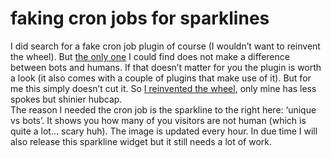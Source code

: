 <!--
  id: 285
  date: 2007-01-31T19:38:56
  modified: 2007-01-31T19:38:56
  slug: faking-cron-jobs-for-sparklines
  type: post
  excerpt: <p>I did search for a fake cron job plugin of course (I wouldn&#8217;t want to reinvent the wheel). But the only one I could find does not make a difference between bots and humans. If that doesn&#8217;t matter for you the plugin is worth a look (it also comes with a couple of plugins that [&hellip;]</p> 
  content: <p>I did search for a fake cron job plugin of course (I wouldn&#8217;t want to reinvent the wheel). But <a href="http://www.skippy.net/blog/category/wordpress/plugins/wp-cron/" target="_blank">the only one</a> I could find does not make a difference between bots and humans. If that doesn&#8217;t matter for you the plugin is worth a look (it also comes with a couple of plugins that make use of it). But for me this simply doesn&#8217;t cut it. So <a href="?page_id=288">I reinvented the wheel</a>, only mine has less spokes but shinier hubcap.<br /> The reason I needed the cron job is the sparkline to the right here: &#8216;unique vs bots&#8217;. It shows you how many of you visitors are not human (which is quite a lot&#8230; scary huh). The image is updated every hour. In due time I will also release this sparkline widget but it still needs a lot of work.</p> 
  categories: backend,Wordpress
  tags: 
-->

# faking cron jobs for sparklines

<p>I did search for a fake cron job plugin of course (I wouldn&#8217;t want to reinvent the wheel). But <a href="http://www.skippy.net/blog/category/wordpress/plugins/wp-cron/" target="_blank">the only one</a> I could find does not make a difference between bots and humans. If that doesn&#8217;t matter for you the plugin is worth a look (it also comes with a couple of plugins that make use of it). But for me this simply doesn&#8217;t cut it. So <a href="?page_id=288">I reinvented the wheel</a>, only mine has less spokes but shinier hubcap.<br />
The reason I needed the cron job is the sparkline to the right here: &#8216;unique vs bots&#8217;. It shows you how many of you visitors are not human (which is quite a lot&#8230; scary huh). The image is updated every hour. In due time I will also release this sparkline widget but it still needs a lot of work.</p>

